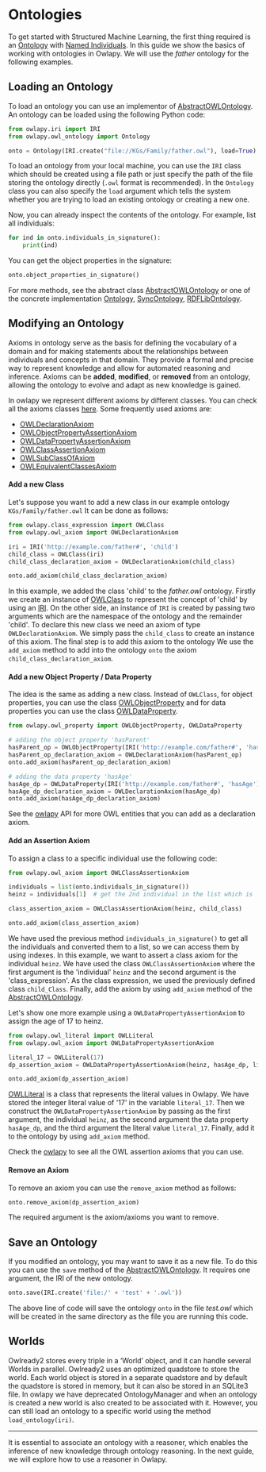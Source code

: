 # Ontologies
To get started with Structured Machine Learning, the first thing
required is an [Ontology](https://www.w3.org/TR/owl2-overview/) with
[Named Individuals](https://www.w3.org/TR/owl-syntax/#Named_Individuals).
In this guide we show the basics of working with ontologies in Owlapy.
We will use the _father_ ontology for the following examples. 

## Loading an Ontology

To load an ontology you can use an implementor of 
[AbstractOWLOntology](owlapy.abstracts.abstract_owl_ontology).
An ontology can be loaded using the following Python code:

```python
from owlapy.iri import IRI
from owlapy.owl_ontology import Ontology

onto = Ontology(IRI.create("file://KGs/Family/father.owl"), load=True)
```

To load an ontology from your local machine, you can use the `IRI` class which 
should be created using a file path or just specify the path of the file storing
the ontology directly (`.owl` format is recommended). In the `Ontology` class you can
also specify the `load` argument which tells the system whether you are trying to load an
existing ontology or creating a new one.

Now, you can already inspect the contents of the ontology. For example,
list all individuals:

<!--pytest-codeblocks:cont-->
```python
for ind in onto.individuals_in_signature():
    print(ind)
```

You can get the object properties in the signature:

<!--pytest-codeblocks:cont-->
```python
onto.object_properties_in_signature()
```

For more methods, see the abstract class [AbstractOWLOntology](owlapy.abstracts.abstract_owl_ontology)
or one of the concrete implementation [Ontology](owlapy.owl_ontology.Ontology), [SyncOntology](owlapy.owl_ontology.SyncOntology),
[RDFLibOntology](owlapy.owl_ontology.RDFLibOntology).

## Modifying an Ontology

Axioms in ontology serve as the basis for defining the vocabulary of a domain and for 
making statements about the relationships between individuals and concepts in that domain.
They provide a formal and precise way to represent knowledge and allow for automated 
reasoning and inference. Axioms can be **added**, **modified**, or **removed** from an ontology, 
allowing the ontology to evolve and adapt as new knowledge is gained.

In owlapy we represent different axioms by different classes. You can check all
the axioms classes [here](owlapy.owl_axioms). Some frequently used axioms are:

- [OWLDeclarationAxiom](owlapy.owl_axiom.OWLDeclarationAxiom)
- [OWLObjectPropertyAssertionAxiom](owlapy.owl_axiom.OWLObjectPropertyAssertionAxiom)
- [OWLDataPropertyAssertionAxiom](owlapy.owl_axiom.OWLDataPropertyAssertionAxiom)
- [OWLClassAssertionAxiom](owlapy.owl_axiom.OWLClassAssertionAxiom)
- [OWLSubClassOfAxiom](owlapy.owl_axiom.OWLSubClassOfAxiom)
- [OWLEquivalentClassesAxiom](owlapy.owl_axiom.OWLEquivalentClassesAxiom)


#### Add a new Class

Let's suppose you want to add a new class in our example ontology `KGs/Family/father.owl` 
It can be done as follows:

<!--pytest-codeblocks:cont-->

```python
from owlapy.class_expression import OWLClass
from owlapy.owl_axiom import OWLDeclarationAxiom

iri = IRI('http://example.com/father#', 'child')
child_class = OWLClass(iri)
child_class_declaration_axiom = OWLDeclarationAxiom(child_class)

onto.add_axiom(child_class_declaration_axiom)
```
In this example, we added the class 'child' to the _father.owl_ ontology.
Firstly we create an instance of [OWLClass](owlapy.class_expression.owl_class.OWLClass) to represent the concept 
of 'child' by using an [IRI](owlapy.iri.IRI). 
On the other side, an instance of `IRI` is created by passing two arguments which are
the namespace of the ontology and the remainder 'child'. To declare this new class we need
an axiom of type `OWLDeclarationAxiom`. We simply pass the `child_class` to create an 
instance of this axiom. The final step is to add this axiom to the ontology
We use the `add_axiom` method to add into the ontology
`onto` the axiom `child_class_declaration_axiom`.

#### Add a new Object Property / Data Property

The idea is the same as adding a new class. Instead of `OWLClass`, for object properties,
you can use the class [OWLObjectProperty](owlapy.owl_property.OWLObjectProperty) and for data
properties you can use the class [OWLDataProperty](owlapy.owl_property.OWLDataProperty).

<!--pytest-codeblocks:cont-->

```python
from owlapy.owl_property import OWLObjectProperty, OWLDataProperty

# adding the object property 'hasParent'
hasParent_op = OWLObjectProperty(IRI('http://example.com/father#', 'hasParent'))
hasParent_op_declaration_axiom = OWLDeclarationAxiom(hasParent_op)
onto.add_axiom(hasParent_op_declaration_axiom)

# adding the data property 'hasAge' 
hasAge_dp = OWLDataProperty(IRI('http://example.com/father#', 'hasAge'))
hasAge_dp_declaration_axiom = OWLDeclarationAxiom(hasAge_dp)
onto.add_axiom(hasAge_dp_declaration_axiom)
```

See the [owlapy](owlapy) API for more OWL entities that you can add as a declaration axiom.

#### Add an Assertion Axiom

To assign a class to a specific individual use the following code:

<!--pytest-codeblocks:cont-->

```python
from owlapy.owl_axiom import OWLClassAssertionAxiom

individuals = list(onto.individuals_in_signature())
heinz = individuals[1]  # get the 2nd individual in the list which is 'heinz'

class_assertion_axiom = OWLClassAssertionAxiom(heinz, child_class)

onto.add_axiom(class_assertion_axiom)
```
We have used the previous method `individuals_in_signature()` to get all the individuals 
and converted them to a list, so we can access them by using indexes. In this example, we
want to assert a class axiom for the individual `heinz`. 
We have used the class `OWLClassAssertionAxiom`
where the first argument is the 'individual' `heinz` and the second argument is 
the 'class_expression'. As the class expression, we used the previously defined class 
`child_Class`. Finally, add the axiom by using `add_axiom` method of the [AbstractOWLOntology](owlapy.abstracts.abstract_owl_ontology).

Let's show one more example using a `OWLDataPropertyAssertionAxiom` to assign the age of 17 to
heinz. 

<!--pytest-codeblocks:cont-->

```python
from owlapy.owl_literal import OWLLiteral
from owlapy.owl_axiom import OWLDataPropertyAssertionAxiom

literal_17 = OWLLiteral(17)
dp_assertion_axiom = OWLDataPropertyAssertionAxiom(heinz, hasAge_dp, literal_17)

onto.add_axiom(dp_assertion_axiom)
```

[OWLLiteral](owlapy.owl_literal.OWLLiteral) is a class that represents the literal values in
Owlapy. We have stored the integer literal value of '17' in the variable `literal_17`.
Then we construct the `OWLDataPropertyAssertionAxiom` by passing as the first argument, the 
individual `heinz`, as the second argument the data property `hasAge_dp`, and the third 
argument the literal value `literal_17`. Finally, add it to the ontology by using `add_axiom` 
method.

Check the [owlapy](owlapy) to see all the OWL 
assertion axioms that you can use.


#### Remove an Axiom

To remove an axiom you can use the `remove_axiom` method as follows:

<!--pytest-codeblocks:cont-->
```python
onto.remove_axiom(dp_assertion_axiom)
```
The required argument is the axiom/axioms you want to remove.


## Save an Ontology

If you modified an ontology, you may want to save it as a new file. To do this
you can use the `save` method of the [AbstractOWLOntology](owlapy.abstracts.abstract_owl_ontology).
It requires one argument, the IRI of the new ontology.

<!--pytest-codeblocks:cont-->
```python
onto.save(IRI.create('file:/' + 'test' + '.owl'))
```
The above line of code will save the ontology `onto` in the file *test.owl* which will be
created in the same directory as the file you are running this code.


## Worlds

Owlready2 stores every triple in a ‘World’ object, and it can handle several Worlds in parallel.
Owlready2 uses an optimized quadstore to store the world. Each world object is stored in a separate quadstore and 
by default the quadstore is stored in memory,
but it can also be stored in an SQLite3 file. In owlapy we have deprecated OntologyManager
and when an ontology is created a new world is also created to be associated with it.
However, you can still load an ontology to a specific world using the method `load_ontology(iri)`.

-------------------------------------------------------------------------------------

It is essential to associate an ontology with a reasoner, which enables the inference of new knowledge through ontology
reasoning. In the next guide, we will explore how to use a reasoner in Owlapy.




